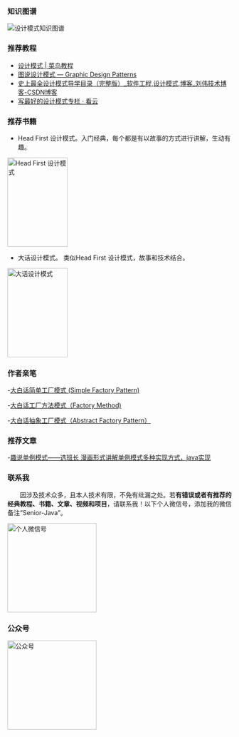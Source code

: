 ### 知识图谱

![设计模式知识图谱](http://coderzcr.gitee.io/sensor-java-picture/pictures/设计模式知识图谱.jpg)

### 推荐教程

- [设计模式 | 菜鸟教程](https://www.runoob.com/design-pattern/design-pattern-tutorial.html)
- [图说设计模式 — Graphic Design Patterns](https://design-patterns.readthedocs.io/zh_CN/latest/)
- [史上最全设计模式导学目录（完整版）_软件工程,设计模式,博客_刘伟技术博客-CSDN博客](https://blog.csdn.net/lovelion/article/details/17517213)
- [写最好的设计模式专栏 · 看云](https://www.kancloud.cn/digest/xing-designpattern/143722)


### 推荐书籍

- Head First 设计模式。入门经典，每个都是有以故事的方式进行讲解，生动有趣。

<img src="http://coderzcr.gitee.io/sensor-java-picture/pictures/s2686916.jpg" alt="Head First 设计模式" width="135" height="200">


- 大话设计模式。 类似Head First 设计模式，故事和技术结合。

<img src="http://coderzcr.gitee.io/sensor-java-picture/pictures/s6908318.jpg" alt="大话设计模式"  width="135" height="200">

### 作者亲笔

-[大白话简单工厂模式 (Simple Factory Pattern)](http://coderzcr.top/index.php/archives/7/)

-[大白话工厂方法模式（Factory Method)](http://coderzcr.top/index.php/archives/14/)

-[大白话抽象工厂模式（Abstract Factory Pattern）](http://coderzcr.top/index.php/archives/20/)

### 推荐文章

-[趣说单例模式——选班长 漫画形式讲解单例模式多种实现方式，java实现](http://www.360doc.com/content/19/0216/20/5315_815393178.shtml)

### 联系我

　　因涉及技术众多，且本人技术有限，不免有纰漏之处。若**有错误或者有推荐的经典教程、书籍、文章、视频和项目**，请联系我！以下个人微信号，添加我的微信备注“Senior-Java”。

<img src="http://coderzcr.gitee.io/sensor-java-picture/pictures/mmqrcode1564277983207.png" width="200" alt="个人微信号" />


### 公众号

<img src="http://coderzcr.gitee.io/sensor-java-picture/pictures/稿定设计导出-20190728-180717.png" height="200" alt="公众号" />
